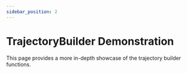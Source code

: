 ```yaml
---
sidebar_position: 2
---
```


# TrajectoryBuilder Demonstration

This page provides a more in-depth showcase of the trajectory builder functions.